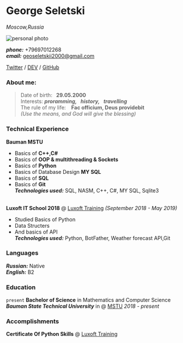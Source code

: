 # George Seletski
_Moscow,Russia_ 

![personal photo](https://photos.app.goo.gl/Zy7TU1zWXsd3bwQd7)

***phone:***  +79697012268 <br>
***email:***   geoseletskii2000@gmail.com 


[Twitter](https://twitter.com/seletskygeo) / [DEV](https://dev.to/georgeseletski) / [GitHub](https://github.com/George-Seletski)
### About me:
> Date of birth:&ensp;  **29.05.2000** <br/>
> Interests: ***proramming,&ensp; history,&ensp; travelling***<br/>
> The rule of my life: &ensp; **Fac officium, Deus providebit**<br/>
>  _(Use the means, and God will give the blessing)_ <br/>

### Technical Experience
**Bauman MSTU**
- Basics of **C++,C#**
- Basics of **OOP & multithreading & Sockets**
- Basics of **Python**
- Basics of Database Design **MY SQL**
- Basics of **SQL** 
- Basics of **Git**<br/>
  _**Technologies used:**_ SQL, NASM, C++, C#, MY SQL, Sqlite3<br/>
  <br/>

**Luxoft IT School 2018**  @ [Luxoft Training](https://www.luxoft-training.ru/) 
_(September 2018 - May 2019)_
- Studied Basics of Python
- Data Structers
- And basics of API <br/>
 _**Technologies used:**_ Python, BotFather, Weather forecast API,Git

### Languages 
***Russian:*** Native<br/>
***English:*** B2

### Education
`present`
**Bachelor of Science** in Mathematics and Computer Science <br>
***Bauman State Technical University*** in @ [MSTU](https://bmstu.ru/) 
_2018 - present_

### Accomplishments
**Certificate Of Python Skills** @ [Luxoft Training](https://www.luxoft-training.ru/) 

